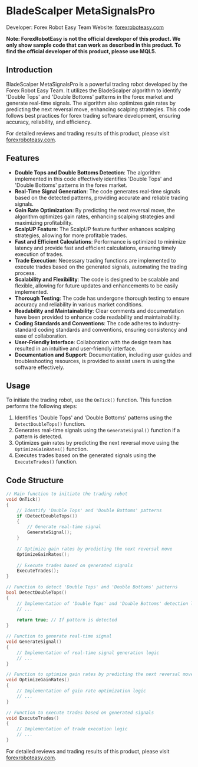 # BladeScalper MetaSignalsPro

Developer: Forex Robot Easy Team
Website: [forexroboteasy.com](https://forexroboteasy.com/forex-robot-review/bladescalper-metasignalspro-top-forex-software-for-easy-scalping/)

**Note: ForexRobotEasy is not the official developer of this product. We only show sample code that can work as described in this product. To find the official developer of this product, please use MQL5.**

## Introduction
BladeScalper MetaSignalsPro is a powerful trading robot developed by the Forex Robot Easy Team. It utilizes the BladeScalper algorithm to identify 'Double Tops' and 'Double Bottoms' patterns in the forex market and generate real-time signals. The algorithm also optimizes gain rates by predicting the next reversal move, enhancing scalping strategies. This code follows best practices for forex trading software development, ensuring accuracy, reliability, and efficiency.

For detailed reviews and trading results of this product, please visit [forexroboteasy.com](https://forexroboteasy.com/forex-robot-review/bladescalper-metasignalspro-top-forex-software-for-easy-scalping/).

## Features
- **Double Tops and Double Bottoms Detection**: The algorithm implemented in this code effectively identifies 'Double Tops' and 'Double Bottoms' patterns in the forex market.
- **Real-Time Signal Generation**: The code generates real-time signals based on the detected patterns, providing accurate and reliable trading signals.
- **Gain Rate Optimization**: By predicting the next reversal move, the algorithm optimizes gain rates, enhancing scalping strategies and maximizing profitability.
- **ScalpUP Feature**: The ScalpUP feature further enhances scalping strategies, allowing for more profitable trades.
- **Fast and Efficient Calculations**: Performance is optimized to minimize latency and provide fast and efficient calculations, ensuring timely execution of trades.
- **Trade Execution**: Necessary trading functions are implemented to execute trades based on the generated signals, automating the trading process.
- **Scalability and Flexibility**: The code is designed to be scalable and flexible, allowing for future updates and enhancements to be easily implemented.
- **Thorough Testing**: The code has undergone thorough testing to ensure accuracy and reliability in various market conditions.
- **Readability and Maintainability**: Clear comments and documentation have been provided to enhance code readability and maintainability.
- **Coding Standards and Conventions**: The code adheres to industry-standard coding standards and conventions, ensuring consistency and ease of collaboration.
- **User-Friendly Interface**: Collaboration with the design team has resulted in an intuitive and user-friendly interface.
- **Documentation and Support**: Documentation, including user guides and troubleshooting resources, is provided to assist users in using the software effectively.

## Usage
To initiate the trading robot, use the `OnTick()` function. This function performs the following steps:
1. Identifies 'Double Tops' and 'Double Bottoms' patterns using the `DetectDoubleTops()` function.
2. Generates real-time signals using the `GenerateSignal()` function if a pattern is detected.
3. Optimizes gain rates by predicting the next reversal move using the `OptimizeGainRates()` function.
4. Executes trades based on the generated signals using the `ExecuteTrades()` function.

## Code Structure
```cpp
// Main function to initiate the trading robot
void OnTick()
{
    // Identify 'Double Tops' and 'Double Bottoms' patterns
    if (DetectDoubleTops())
    {
        // Generate real-time signal
        GenerateSignal();
    }
    
    // Optimize gain rates by predicting the next reversal move
    OptimizeGainRates();
    
    // Execute trades based on generated signals
    ExecuteTrades();
}

// Function to detect 'Double Tops' and 'Double Bottoms' patterns
bool DetectDoubleTops()
{
    // Implementation of 'Double Tops' and 'Double Bottoms' detection logic
    // ...
    
    return true; // If pattern is detected
}

// Function to generate real-time signal
void GenerateSignal()
{
    // Implementation of real-time signal generation logic
    // ...
}

// Function to optimize gain rates by predicting the next reversal move
void OptimizeGainRates()
{
    // Implementation of gain rate optimization logic
    // ...
}

// Function to execute trades based on generated signals
void ExecuteTrades()
{
    // Implementation of trade execution logic
    // ...
}
```

For detailed reviews and trading results of this product, please visit [forexroboteasy.com](https://forexroboteasy.com/forex-robot-review/bladescalper-metasignalspro-top-forex-software-for-easy-scalping/).
